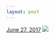 ```yaml
---
layout: post
---
```


<p>
  <time><a href="/650">June 27, 2017</a></time>
  <a href="/650"><img src="{{ site.assets_url }}/650-640.jpg" srcset="{{ site.assets_url }}/650-320.jpg 320w, {{ site.assets_url }}/650-640.jpg 640w, {{ site.assets_url }}/650-960.jpg 960w, {{ site.assets_url }}/650-1280.jpg 1280w" sizes="(min-width: 700px) 50vw, calc(100vw - 2rem)" /></a>
</p>
